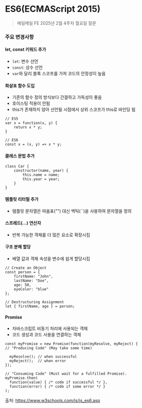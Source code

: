 # ES6(ECMAScript 2015)

> 매일메일 FE 2025년 2월 4주차 월요일 질문

### 주요 변경사항

#### let, const 키워드 추가
- `let`: 변수 선언
- `const`: 상수 선언
- `var`와 달리 블록 스코프를 가져 코드의 안정성이 높음

#### 화살표 함수 도입
- 기존의 함수 정의 방식보다 간결하고 가독성이 좋음
- 호이스팅 적용이 안됨
- this가 존재하지 않아 선언될 시점에서 상위 스코프가 this로 바인딩 됨
```
// ES5
var x = function(x, y) {
    return x * y;
}

// ES6
const x = (x, y) => x * y;
```

#### 클래스 문법 추가
```
class Car {
    constructor(name, year) {
        this.name = name;
        this.year = year;
    }
}
```

#### 템플릿 리터럴 추가
- 템플릿 문자열은 따옴표("") 대신 백틱(``)을 사용하여 문자열을 정의

#### 스프레드(...) 연산자
- 반복 가능한 객체를 더 많은 요소로 확장시킴

#### 구조 분해 할당
- 배열 값과 객체 속성을 변수에 쉽게 할당시킴
```
// Create an Object
const person = {
    firstName: "John",
    lastName: "Doe",
    age: 50,
    eyeColor: "blue"
};

// Destructuring Assignment
let { firstName, age } = person;
```

#### Promise
- 자바스크립트 비동기 처리에 사용되는 객체
- 코드 생성과 코드 사용을 연결하는 객체
```
const myPromise = new Promise(function(myResolve, myReject) {
// "Producing Code" (May take some time)

  myResolve(); // when successful
  myReject();  // when error
});

// "Consuming Code" (Must wait for a fulfilled Promise).
myPromise.then(
  function(value) { /* code if successful */ },
  function(error) { /* code if some error */ }
);
```

출처: https://www.w3schools.com/js/js_es6.asp